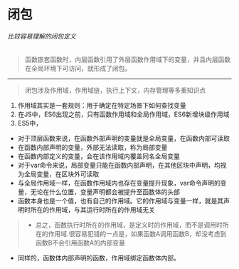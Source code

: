 # 闭包

###### 比较容易理解的闭包定义
> 函数嵌套函数时，内层函数引用了外层函数作用域下的变量，并且内层函数在全局环境下可访问，就形成了闭包。

---
> 闭包涉及作用域，作用域链，执行上下文，内存管理等多重知识点

1. 作用域其实是一套规则：用于确定在特定场景下如何查找变量
2. 在JS中，ES6出现之前，只有函数作用域和全局作用域，ES6新增块级作用域
3. ES5中，
-    对于顶层函数来说，在函数外部声明的变量就是全局变量，在函数内部可读取
-    在函数内部声明的变量，外部无法读取，称为局部变量
-    在函数内部定义的变量，会在该作用域内覆盖同名全局变量
-    对于var命令来说，局部变量只能在函数内部声明，在其他区块中声明，均视为全局变量，在区块外可读取
-    与全局作用域一样，在函数作用域内也存在变量提升现象，var命令声明的变量，无论在什么位置，变量声明都会被提升至函数体的头部
-    函数本身也是一个值，也有自己的作用域。它的作用域与变量一样，就是其声明时所在的作用域，与其运行时所在的作用域无关
> -    总之，函数执行时所在的作用域，是定义时的作用域，而不是调用时所在的作用域.很容易犯错的一点是，如果函数A调用函数B，却没考虑到函数B不会引用函数A的内部变量
-    同样的，函数体内部声明的函数，作用域绑定函数体内部。
